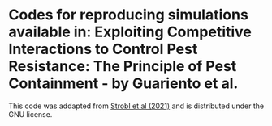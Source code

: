 # Codes for reproducing simulations available in: Exploiting Competitive Interactions to Control Pest Resistance: The Principle of Pest Containment - by Guariento et al.

This code was addapted from [Strobl et al (2021)](https://github.com/MathOnco/AT_costOfResistance_LVModel) and is distributed under the GNU license.
